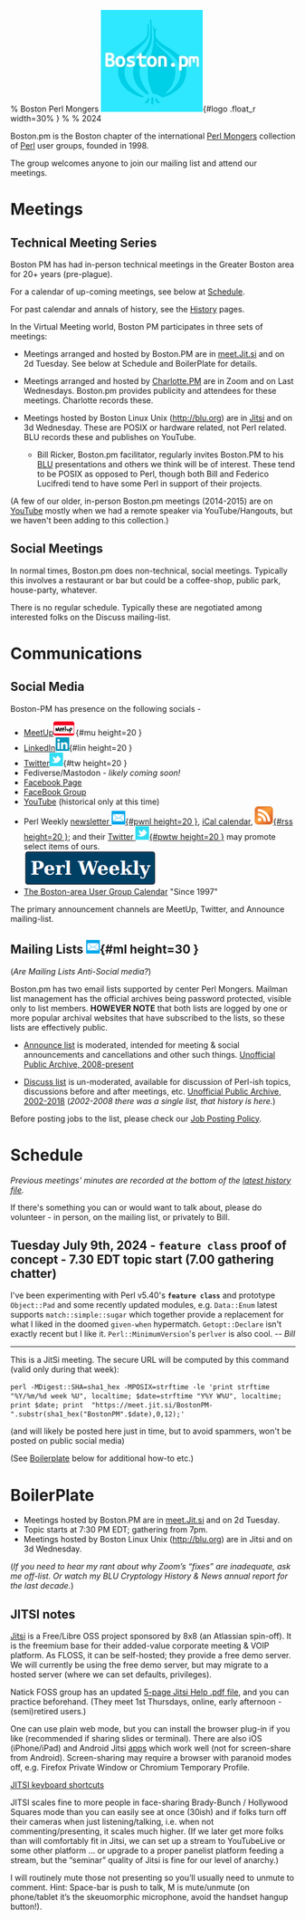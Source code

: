 % Boston Perl Mongers  ![](./images/Logo.jpg){#logo .float_r width=30% }
% 
% 2024



Boston.pm is the Boston chapter of the international [Perl Mongers](https://www.pm.org/) collection of [Perl](https://www.perl.org) user groups, founded in 1998.

The group welcomes anyone to join our mailing list and attend our meetings.

# Meetings

## Technical Meeting Series

Boston PM has had in-person technical meetings in the Greater Boston area for 20+ years (pre-plague).

For a calendar of up-coming meetings, see below at [Schedule](#schedule).

For past calendar and annals of history, see the [History](History-00.html) pages.

In the Virtual Meeting world, Boston PM participates in three sets of meetings:

* Meetings arranged and hosted by Boston.PM are in [meet.Jit.si](https://meet.Jit.si) and on 2d Tuesday. See below at Schedule and BoilerPlate for details.

* Meetings arranged and hosted by [Charlotte.PM](https://www.meetup.com/charlotte-pm/) are in Zoom and on Last Wednesdays.  Boston.pm provides publicity and attendees for these meetings. Charlotte records these.

* Meetings hosted by Boston Linux Unix (<http://blu.org>) are in [Jitsi](https://meet.Jit.si) and on 3d Wednesday. These are POSIX or hardware related, not Perl related. BLU records these and publishes on YouTube.

    - Bill Ricker, Boston.pm facilitator, regularly invites Boston.PM to his [BLU](https://blu.org/) presentations and others we think will be of interest. These tend to be POSIX as opposed to Perl, though both Bill and Federico Lucifredi tend to have some Perl in support of their projects.

(A few of our older, in-person Boston.pm meetings (2014-2015) are on [YouTube](https://www.youtube.com/channel/UCY0sL_ILd6JUixlppAQlgsA/videos) mostly when we had a remote speaker via YouTube/Hangouts, but we haven't been adding to this collection.)




## Social Meetings

In normal times, Boston.pm does non-technical, social meetings.
Typically this involves a restaurant or bar but could be a coffee-shop, public park, house-party, whatever.

There is no regular schedule.
Typically these are negotiated among interested folks on the Discuss mailing-list.


# Communications

## Social Media

Boston-PM has presence on the following socials -

* [MeetUp](https://www.meetup.com/boston-pm/)![icon](./images/Meetup-icon.png){#mu height=20 }
* [LinkedIn](https://www.linkedin.com/groups/41363/)![icon](./images/Linkedin-icon.png){#lin height=20 }
* [Twitter](https://twitter.com/BostonPM)![icon](./images/Twitter-icon.png){#tw height=20 }
* Fediverse/Mastodon - _likely coming soon!_
* [Facebook Page](https://www.facebook.com/bostonpm/)
* [FaceBook Group](https://www.facebook.com/groups/131595281237)
* [YouTube](https://www.youtube.com/channel/UCY0sL_ILd6JUixlppAQlgsA/videos) (historical only at this time)
* Perl Weekly [newsletter ![icon](./images/Mail-icon.png){#pwnl height=20 }](https://perlweekly.com/), [iCal calendar](https://perlweekly.com/perlweekly.ical), [![RSS](./images/feed-icon32x32.png){#rss height=20 }](https://perlweekly.com/perlweekly.rss); and their [Twitter ![icon](./images/Twitter-icon.png){#pwtw height=20 }](https://twitter.com/PerlWeekly) may promote select items of ours. <br /> [![](./images/perl_weekly_234x60.png)](https://perlweekly.com/)
* [The Boston-area User Group Calendar](http://www.bugc.org) "Since 1997"

The primary announcement channels are MeetUp, Twitter, and Announce mailing-list.


## Mailing Lists ![icon](./images/Mail-icon.png){#ml height=30 }

(*Are Mailing Lists Anti-Social media?*)

Boston.pm has two email lists supported by center Perl Mongers. Mailman list management has the official archives being password protected, visible only to list members. **HOWEVER NOTE** that both lists are logged by one or more popular archival websites that have subscribed to the lists, so these lists are effectively public.

* [Announce list](https://mail.pm.org/mailman/listinfo/boston-pm-announce) is moderated, intended for meeting & social announcements and cancellations and other such things. [Unofficial Public Archive, 2008-present](https://www.mail-archive.com/boston-pm-announce@mail.pm.org/info.html) 

* [Discuss list](https://mail.pm.org/mailman/listinfo/boston-pm) is un-moderated, available for discussion of Perl-ish topics, discussions before and after meetings, etc. [Unofficial Public Archive, 2002-2018](https://www.mail-archive.com/boston-pm@pm.org/info.html) (*2002-2008 there was a single list, that history is here.*)


Before posting jobs to the list, please check our [Job Posting Policy](JobPostingPolicy.html).

# Schedule

_Previous meetings' minutes are recorded at the bottom of the [latest history file](./History-03-Email.html)._


If there's something you can or would want to talk about, please do volunteer - in person, on the mailing list, or privately to Bill.

## Tuesday July 9th, 2024 - `feature class` proof of concept - 7.30 EDT topic start (7.00 gathering chatter)

I've been experimenting with Perl v5.40's **`feature class`** and prototype `Object::Pad` and some recently updated modules, e.g. `Data::Enum` latest supports `match::simple::sugar` which together provide a replacement for what I liked in the doomed `given-when` hypermatch. `Getopt::Declare` isn't exactly recent but I like it. `Perl::MinimumVersion`'s `perlver` is also cool. -- *Bill* 


------------

This is a JitSi meeting. The secure URL will be computed by this command (valid only during that week):

```
perl -MDigest::SHA=sha1_hex -MPOSIX=strftime -le 'print strftime "%Y/%m/%d week %U", localtime; $date=strftime "Y%Y W%U", localtime; print $date; print  "https://meet.jit.si/BostonPM-".substr(sha1_hex("BostonPM".$date),0,12);'  

```
(and will likely be posted here just in time, but to avoid spammers, won't be posted on public social media)

(See [Boilerplate](./index.html/#boilerplate) below for additional how-to etc.)




# BoilerPlate

* Meetings hosted by Boston.PM are in [meet.Jit.si](https://meet.Jit.si) and on 2d Tuesday.
* Topic starts at 7:30 PM EDT; gathering from 7pm.
* Meetings hosted by Boston Linux Unix (<http://blu.org>) are in Jitsi and on 3d Wednesday.

(*If you need to hear my rant about why Zoom’s “fixes” are inadequate, ask me off-list. Or watch my BLU Cryptology History & News annual report for the last decade.*)

## JITSI notes

[Jitsi](https://meet.jit.si) is a Free/Libre OSS project sponsored by 8x8 (an Atlassian spin-off). It is the freemium base for their added-value corporate meeting & VOIP platform. As FLOSS, it can be self-hosted; they provide a free demo server. We will currently be using the free demo server, but may migrate to a hosted server (where we can set defaults, privileges).

Natick FOSS group has an updated [5-page Jitsi Help .pdf file](http://runeman.org/articles/natick-foss/jitsi/jitsi-2022-09-05.pdf), and you can practice beforehand.  (They meet 1st Thursdays, online, early afternoon - (semi)retired users.)


One can use plain web mode, but you can install the browser plug-in if you like (recommended if sharing slides or terminal). There are also iOS (iPhone/iPad) and Android Jitsi [apps](https://jitsi.org/downloads/) which work well (not for screen-share from Android). Screen-sharing may require a browser with paranoid modes off, e.g. Firefox Private Window or Chromium Temporary Profile.


[JITSI keyboard shortcuts](https://jitsi.github.io/handbook/docs/user-guide/keyboard-shortcuts)

JITSI scales fine to more people in face-sharing Brady-Bunch / Hollywood Squares mode than you can easily see at once (30ish) and if folks turn off their cameras when just listening/talking, i.e. when not commenting/presenting, it scales much higher. (If we later get more folks than will comfortably fit in Jitsi, we can set up a stream to YouTubeLive or some other platform … or upgrade to a proper panelist platform feeding a stream, but the “seminar” quality of Jitsi is fine for our level of anarchy.)

I will routinely mute those not presenting so you’ll usually need to unmute to comment. Hint: Space-bar is push to talk, M is mute/unmute (on phone/tablet it’s the skeuomorphic microphone, avoid the handset hangup button!).


